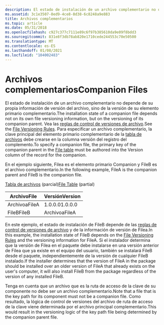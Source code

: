 ```yaml
---
description: El estado de instalación de un archivo complementario no depende de su propia información de versión del archivo, sino de la versión de su elemento primario complementario.
ms.assetid: 3c1e3507-8ed9-4ce8-8d38-6c8248a9e883
title: Archivos complementarios
ms.topic: article
ms.date: 05/31/2018
ms.openlocfilehash: c927c377c7111e89c6f97b385610da9e09f8bdd3
ms.sourcegitcommit: 831e8f3db78ab820e1710cede244553c70e50500
ms.translationtype: MT
ms.contentlocale: es-ES
ms.lasthandoff: 01/08/2021
ms.locfileid: "104002483"
---
```

# <a name="companion-files"></a><span data-ttu-id="45d3a-103">Archivos complementarios</span><span class="sxs-lookup"><span data-stu-id="45d3a-103">Companion Files</span></span>

<span data-ttu-id="45d3a-104">El estado de instalación de un archivo complementario no depende de su propia información de versión del archivo, sino de la versión de su elemento primario complementario.</span><span class="sxs-lookup"><span data-stu-id="45d3a-104">The installation state of a companion file depends not on its own file versioning information, but on the versioning of its companion parent.</span></span> <span data-ttu-id="45d3a-105">Vea las [reglas de control de versiones de archivo](file-versioning-rules.md).</span><span class="sxs-lookup"><span data-stu-id="45d3a-105">See the [File Versioning Rules](file-versioning-rules.md).</span></span> <span data-ttu-id="45d3a-106">Para especificar un archivo complementario, la clave principal del elemento primario complementario de la [tabla de archivos](file-table.md) debe crearse en la columna versión del registro del complemento.</span><span class="sxs-lookup"><span data-stu-id="45d3a-106">To specify a companion file, the primary key of the companion parent in the [File table](file-table.md) must be authored into the Version column of the record for the companion.</span></span>

<span data-ttu-id="45d3a-107">En el ejemplo siguiente, Filea es el elemento primario Companion y FileB es el archivo complementario.</span><span class="sxs-lookup"><span data-stu-id="45d3a-107">In the following example, FileA is the companion parent and FileB is the companion file.</span></span>

<span data-ttu-id="45d3a-108">[Tabla de archivos](file-table.md) (parcial)</span><span class="sxs-lookup"><span data-stu-id="45d3a-108">[File Table](file-table.md) (partial)</span></span>



| <span data-ttu-id="45d3a-109">Archivo</span><span class="sxs-lookup"><span data-stu-id="45d3a-109">File</span></span>  | <span data-ttu-id="45d3a-110">Versión</span><span class="sxs-lookup"><span data-stu-id="45d3a-110">Version</span></span> |
|-------|---------|
| <span data-ttu-id="45d3a-111">Archivoa</span><span class="sxs-lookup"><span data-stu-id="45d3a-111">FileA</span></span> | <span data-ttu-id="45d3a-112">1.0.0.0</span><span class="sxs-lookup"><span data-stu-id="45d3a-112">1.0.0.0</span></span> |
| <span data-ttu-id="45d3a-113">FileB</span><span class="sxs-lookup"><span data-stu-id="45d3a-113">FileB</span></span> | <span data-ttu-id="45d3a-114">Archivoa</span><span class="sxs-lookup"><span data-stu-id="45d3a-114">FileA</span></span>   |



 

<span data-ttu-id="45d3a-115">En este ejemplo, el estado de instalación de FileB depende de las [reglas de control de versiones de archivo](file-versioning-rules.md) y de la información de versión de Filea.</span><span class="sxs-lookup"><span data-stu-id="45d3a-115">In this example, the installation state of FileB depends on the [File Versioning Rules](file-versioning-rules.md) and the versioning information for FileA.</span></span> <span data-ttu-id="45d3a-116">Si el instalador determina que la versión de Filea en el paquete debe instalarse en una versión anterior de Filea que ya existe en el equipo del usuario, también se instalará FileB desde el paquete, independientemente de la versión de cualquier FileB instalado.</span><span class="sxs-lookup"><span data-stu-id="45d3a-116">If the installer determines that the version of FileA in the package should be installed over an older version of FileA that already exists on the user's computer, it will also install FileB from the package regardless of the version of any installed FileB.</span></span>

<span data-ttu-id="45d3a-117">Tenga en cuenta que un archivo que es la ruta de acceso de la clave de su componente no debe ser un archivo complementario.</span><span class="sxs-lookup"><span data-stu-id="45d3a-117">Note that a file that is the key path for its component must not be a companion file.</span></span> <span data-ttu-id="45d3a-118">Como resultado, la lógica de control de versiones del archivo de ruta de acceso de la clave viene determinada por el archivo principal complementario.</span><span class="sxs-lookup"><span data-stu-id="45d3a-118">This would result in the versioning logic of the key path file being determined by the companion parent file.</span></span>

 

 



